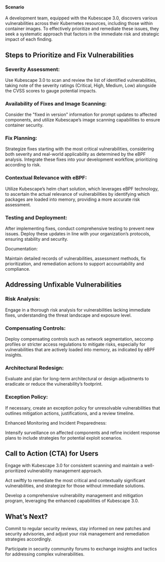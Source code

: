 #### **Scenario**

A development team, equipped with the Kubescape 3.0, discovers various vulnerabilities across their Kubernetes resources, including those within container images. To effectively prioritize and remediate these issues, they seek a systematic approach that factors in the immediate risk and strategic impact of each finding.


## **Steps to Prioritize and Fix Vulnerabilities**


### Severity Assessment:

Use Kubescape 3.0 to scan and review the list of identified vulnerabilities, taking note of the severity ratings (Critical, High, Medium, Low) alongside the CVSS scores to gauge potential impacts.


### Availability of Fixes and Image Scanning:

Consider the "fixed in version" information for prompt updates to affected components, and utilize Kubescape’s image scanning capabilities to ensure container security.


### Fix Planning:

Strategize fixes starting with the most critical vulnerabilities, considering both severity and real-world applicability as determined by the eBPF analysis. Integrate these fixes into your development workflow, prioritizing according to risk.


### Contextual Relevance with eBPF:

Utilize Kubescape’s helm chart solution, which leverages eBPF technology, to ascertain the actual relevance of vulnerabilities by identifying which packages are loaded into memory, providing a more accurate risk assessment.


### Testing and Deployment:

After implementing fixes, conduct comprehensive testing to prevent new issues. Deploy these updates in line with your organization’s protocols, ensuring stability and security.

Documentation:

Maintain detailed records of vulnerabilities, assessment methods, fix prioritization, and remediation actions to support accountability and compliance.


## **Addressing Unfixable Vulnerabilities**


### Risk Analysis:

Engage in a thorough risk analysis for vulnerabilities lacking immediate fixes, understanding the threat landscape and exposure level.


### Compensating Controls:

Deploy compensating controls such as network segmentation, seccomp profiles or stricter access regulations to mitigate risks, especially for vulnerabilities that are actively loaded into memory, as indicated by eBPF insights.


### Architectural Redesign:

Evaluate and plan for long-term architectural or design adjustments to eradicate or reduce the vulnerability’s footprint.


### Exception Policy:

If necessary, create an exception policy for unresolvable vulnerabilities that outlines mitigation actions, justifications, and a review timeline.

Enhanced Monitoring and Incident Preparedness:

Intensify surveillance on affected components and refine incident response plans to include strategies for potential exploit scenarios.


## **Call to Action (CTA) for Users**

Engage with Kubescape 3.0 for consistent scanning and maintain a well-prioritized vulnerability management approach.

Act swiftly to remediate the most critical and contextually significant vulnerabilities, and strategize for those without immediate solutions.

Develop a comprehensive vulnerability management and mitigation program, leveraging the enhanced capabilities of Kubescape 3.0.


## **What’s Next?**

Commit to regular security reviews, stay informed on new patches and security advisories, and adjust your risk management and remediation strategies accordingly.

Participate in security community forums to exchange insights and tactics for addressing complex vulnerabilities.
